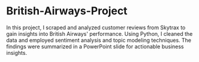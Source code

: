 # British-Airways-Project
In this project, I scraped and analyzed customer reviews from Skytrax to gain insights into British Airways' performance. Using Python, I cleaned the data and employed sentiment analysis and topic modeling techniques. The findings were summarized in a PowerPoint slide for actionable business insights.
